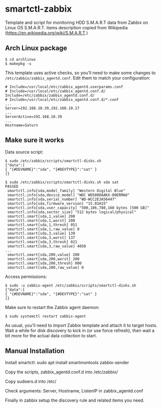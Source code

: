 # smartctl-zabbix

Template and script for monitoring HDD S.M.A.R.T data from Zabbix on Linux OS
S.M.A.R.T. items description copied from Wikipedia (https://en.wikipedia.org/wiki/S.M.A.R.T.)


Arch Linux package
------------------

```
$ cd archlinux
$ makepkg -s
```

This template uses active checks, so you'll need to make some changes
to `/etc/zabbix/zabbix_agentd.conf`. Edit them to match your configuration:

```
# Include=/usr/local/etc/zabbix_agentd.userparams.conf
# Include=/usr/local/etc/zabbix_agentd.conf.d/
Include=/etc/zabbix/zabbix_agentd.conf.d/
# Include=/usr/local/etc/zabbix_agentd.conf.d/*.conf
...
Server=192.168.10.39,192.168.10.17
...
ServerActive=192.168.10.39
...
Hostname=Saturn
```

Make sure it works
------------------

Data source script:

```
$ sudo /etc/zabbix/scripts/smartctl-disks.sh
{"data":[
{ "{#DEVNAME}":"sda", "{#DEVTYPE}":"sat" }
]}
```

```
$ sudo /etc/zabbix/scripts/smartctl-disks.sh sda sat
PASSED
 smartctl.info[sda,model_family] "Western Digital Blue"
 smartctl.info[sda,device_model] "WDC WD5000AAKX-00ERMA0"
 smartctl.info[sda,serial_number] "WD-WCC2EJA56447"
 smartctl.info[sda,firmware_version] "15.01H15"
 smartctl.info[sda,user_capacity] "500,106,780,160 bytes [500 GB]"
 smartctl.info[sda,sector_size] "512 bytes logical/physical"
 smartctl.smart[sda,1,value] 200
 smartctl.smart[sda,1,worst] 200
 smartctl.smart[sda,1,thresh] 051
 smartctl.smart[sda,1,raw_value] 0
 smartctl.smart[sda,3,value] 139
 smartctl.smart[sda,3,worst] 137
 smartctl.smart[sda,3,thresh] 021
 smartctl.smart[sda,3,raw_value] 4050
...
 smartctl.smart[sda,200,value] 200
 smartctl.smart[sda,200,worst] 200
 smartctl.smart[sda,200,thresh] 000
 smartctl.smart[sda,200,raw_value] 0
```

Access permissions:

```
$ sudo -u zabbix-agent /etc/zabbix/scripts/smartctl-disks.sh
{"data":[
{ "{#DEVNAME}":"sda", "{#DEVTYPE}":"sat" }
]}
```

Make sure to restart the Zabbix agent daemon:

```
$ sudo systemctl restart zabbix-agent
```

As usual, you'll need to import Zabbix template and attach it to target hosts. Wait a while for disk discovery to kick in (or use force refresh), then wait a bit more for the actual data collection to start.


Manual Installation
-------------------

Install smartctl:
      sudo apt install smartmontools zabbix-sender

Copy the scripts, zabbix_agentd.conf.d into /etc/zabbix/

Copy sudoers.d into /etc/

Check arguments: Server, Hostname, ListenIP in zabbix_agentd.conf

Finally in zabbix setup the discovery rule and related items you need.

